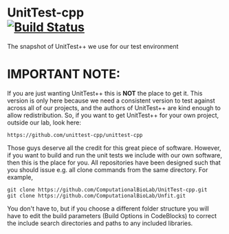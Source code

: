 UnitTest-cpp <br>
[![Build Status](https://travis-ci.org/liyier90/UnitTest-cpp.svg?branch=master)](https://travis-ci.org/liyier90/UnitTest-cpp)
========

The snapshot of UnitTest++ we use for our test environment

# IMPORTANT NOTE:
If you are just wanting UnitTest++ this is **NOT** the place to get it. This version is only here because we need a consistent version to test against across all of our projects, and the authors of UnitTest++ are kind enough to allow redistribution. So, if you want to get UnitTest++ for your own project, outside our lab, look here:

```
https://github.com/unittest-cpp/unittest-cpp
```
Those guys deserve all the credit for this great piece of software. However, if you want to build and run the unit tests we include with our own software, then this is the place for you. All repositories have been designed such that you should issue e.g. all clone commands from the same directory. For example,

```
git clone https://github.com/ComputationalBioLab/UnitTest-cpp.git
git clone https://github.com/ComputationalBioLab/Unfit.git
```

You don't have to, but if you choose a different folder structure you will have to edit the build parameters (Build Options in CodeBlocks) to correct the include search directories and paths to any included libraries.

